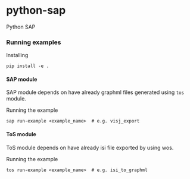 # python-sap
Python SAP

### Running examples

Installing

```
pip install -e .
```

#### SAP module

SAP module depends on have already graphml files generated using `tos` module.

Running the example

```
sap run-example <example_name>  # e.g. visj_export
```

#### ToS module

ToS module depends on have already isi file exported by using wos.

Running the example

```
tos run-example <example_name>  # e.g. isi_to_graphml
```
